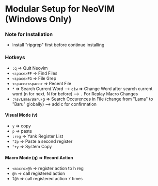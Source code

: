# Modular Setup for NeoVIM (Windows Only)

### Note for Installation
- Install "ripgrep" first before continue installing

### Hotkeys

- `:q` => Quit Neovim
- `<space>FF` => Find Files
- `<space>FG` => File Grep
- `<space><space>` => Recent File
- `*` => Search Current Word --> `ciw` => Change Word after search current word (n for next, N for before) --> `.` For Replay Macro Changes
- `:%s/Lama/Baru/g` => Search Occurences in File (change from "Lama" to "Baru" globally) --> add c for confirmation

#### Visual Mode (v)
- `y` => copy
- `p` => paste
- `:reg` => Yank Register List
- `"2p` => Paste a second register
- `"+y` => System Copy

#### Macro Mode (q) => Record Action
- `<macro>@h` => register action to h reg
- `@h` => call registered action
- `7@h` => call registered action 7 times
